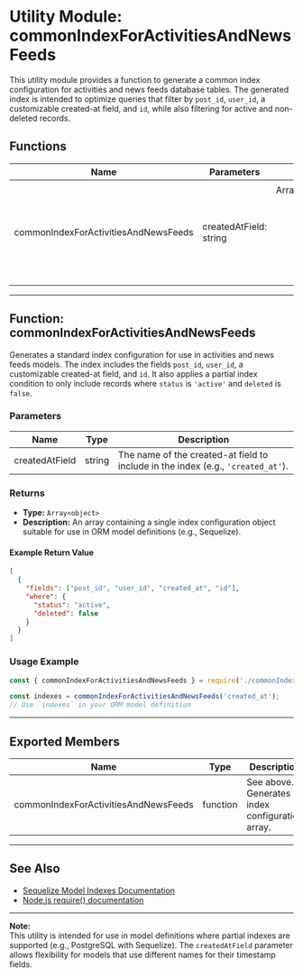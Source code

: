 # Utility Module: commonIndexForActivitiesAndNewsFeeds

This utility module provides a function to generate a common index configuration for activities and news feeds database tables. The generated index is intended to optimize queries that filter by `post_id`, `user_id`, a customizable created-at field, and `id`, while also filtering for active and non-deleted records.

## Functions

| Name                              | Parameters                | Return Type | Description                                                                                 |
|------------------------------------|---------------------------|-------------|---------------------------------------------------------------------------------------------|
| commonIndexForActivitiesAndNewsFeeds | createdAtField: string    | Array<object> | Generates an array containing a single index configuration object for use in database models.|

---

## Function: commonIndexForActivitiesAndNewsFeeds

Generates a standard index configuration for use in activities and news feeds models. The index includes the fields `post_id`, `user_id`, a customizable created-at field, and `id`. It also applies a partial index condition to only include records where `status` is `'active'` and `deleted` is `false`.

### Parameters

| Name            | Type   | Description                                      |
|-----------------|--------|--------------------------------------------------|
| createdAtField  | string | The name of the created-at field to include in the index (e.g., `'created_at'`). |

### Returns

- **Type:** `Array<object>`
- **Description:** An array containing a single index configuration object suitable for use in ORM model definitions (e.g., Sequelize).

#### Example Return Value

```json
[
  {
    "fields": ["post_id", "user_id", "created_at", "id"],
    "where": {
      "status": "active",
      "deleted": false
    }
  }
]
```

### Usage Example

```javascript
const { commonIndexForActivitiesAndNewsFeeds } = require('./commonIndexForActivitiesAndNewsFeeds');

const indexes = commonIndexForActivitiesAndNewsFeeds('created_at');
// Use `indexes` in your ORM model definition
```

---

## Exported Members

| Name                                 | Type       | Description                                      |
|---------------------------------------|------------|--------------------------------------------------|
| commonIndexForActivitiesAndNewsFeeds  | function   | See above. Generates index configuration array.  |

---

## See Also

- [Sequelize Model Indexes Documentation](https://sequelize.org/docs/v6/other-topics/indexes/)
- [Node.js require() documentation](https://nodejs.org/api/modules.html#requireid)

---

**Note:**  
This utility is intended for use in model definitions where partial indexes are supported (e.g., PostgreSQL with Sequelize). The `createdAtField` parameter allows flexibility for models that use different names for their timestamp fields.